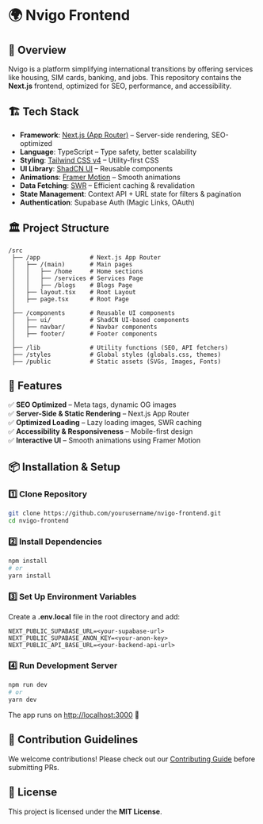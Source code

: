 # 🌍 Nvigo Frontend

## 🚀 Overview  
Nvigo is a platform simplifying international transitions by offering services like housing, SIM cards, banking, and jobs. This repository contains the **Next.js** frontend, optimized for SEO, performance, and accessibility.

## 🏗️ Tech Stack  
- **Framework**: [Next.js (App Router)](https://nextjs.org/docs) – Server-side rendering, SEO-optimized  
- **Language**: TypeScript – Type safety, better scalability  
- **Styling**: [Tailwind CSS v4](https://tailwindcss.com/) – Utility-first CSS  
- **UI Library**: [ShadCN UI](https://ui.shadcn.com/) – Reusable components  
- **Animations**: [Framer Motion](https://www.framer.com/motion/) – Smooth animations  
- **Data Fetching**: [SWR](https://swr.vercel.app/) – Efficient caching & revalidation  
- **State Management**: Context API + URL state for filters & pagination  
- **Authentication**: Supabase Auth (Magic Links, OAuth)  

## 🏛️ Project Structure  
```
/src
 ├── /app              # Next.js App Router
 │   ├── /(main)       # Main pages
 │   │   ├── /home     # Home sections
 │   │   ├── /services # Services Page
 │   │   ├── /blogs    # Blogs Page
 │   ├── layout.tsx    # Root Layout
 │   ├── page.tsx      # Root Page
 │
 ├── /components       # Reusable UI components
 │   ├── ui/           # ShadCN UI-based components
 │   ├── navbar/       # Navbar components
 │   ├── footer/       # Footer components
 │
 ├── /lib              # Utility functions (SEO, API fetchers)
 ├── /styles           # Global styles (globals.css, themes)
 ├── /public           # Static assets (SVGs, Images, Fonts)
```

## 🌟 Features  
✅ **SEO Optimized** – Meta tags, dynamic OG images  
✅ **Server-Side & Static Rendering** – Next.js App Router  
✅ **Optimized Loading** – Lazy loading images, SWR caching  
✅ **Accessibility & Responsiveness** – Mobile-first design  
✅ **Interactive UI** – Smooth animations using Framer Motion  

## 📦 Installation & Setup  
### 1️⃣ Clone Repository  
```sh
git clone https://github.com/yourusername/nvigo-frontend.git
cd nvigo-frontend
```
### 2️⃣ Install Dependencies  
```sh
npm install
# or
yarn install
```
### 3️⃣ Set Up Environment Variables  
Create a **.env.local** file in the root directory and add:  
```
NEXT_PUBLIC_SUPABASE_URL=<your-supabase-url>
NEXT_PUBLIC_SUPABASE_ANON_KEY=<your-anon-key>
NEXT_PUBLIC_API_BASE_URL=<your-backend-api-url>
```
### 4️⃣ Run Development Server  
```sh
npm run dev
# or
yarn dev
```
The app runs on [http://localhost:3000](http://localhost:3000) 🚀  

## 📜 Contribution Guidelines  
We welcome contributions! Please check out our [Contributing Guide](CONTRIBUTING.md) before submitting PRs.  

## 📄 License  
This project is licensed under the **MIT License**.  
